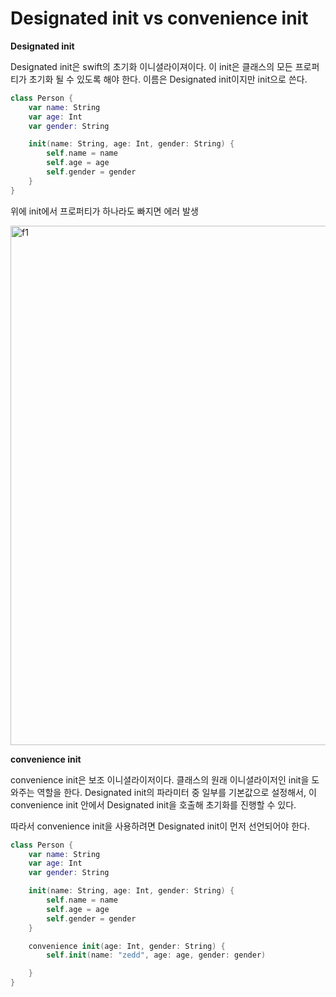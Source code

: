# Designated init vs convenience init

**Designated init**

Designated init은 swift의 초기화 이니셜라이져이다. 이 init은 클래스의 모든 프로퍼티가 초기화 될 수 있도록 해야 한다. 이름은 Designated init이지만 init으로 쓴다.

```swift
class Person {
    var name: String
    var age: Int
    var gender: String

    init(name: String, age: Int, gender: String) {
        self.name = name
        self.age = age
        self.gender = gender
    }
}
```

위에 init에서 프로퍼티가 하나라도 빠지면 에러 발생

<img width="831" alt="f1" src="https://user-images.githubusercontent.com/45002556/108619299-1b18dd80-7467-11eb-85be-ff97c3b73f61.png">

**convenience init**

convenience init은 보조 이니셜라이저이다. 클래스의 원래 이니셜라이저인 init을 도와주는 역할을 한다. Designated init의 파라미터 중 일부를 기본값으로 설정해서, 이 convenience init 안에서 Designated init을 호출해 초기화를 진행할 수 있다.

따라서 convenience init을 사용하려면 Designated init이 먼저 선언되어야 한다.

```swift
class Person {
    var name: String
    var age: Int
    var gender: String

    init(name: String, age: Int, gender: String) {
        self.name = name
        self.age = age
        self.gender = gender
    }

    convenience init(age: Int, gender: String) {
        self.init(name: "zedd", age: age, gender: gender)

    }
}
```
